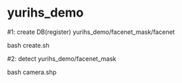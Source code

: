 # yurihs_demo

#1: create DB(register) 
yurihs_demo/facenet_mask/facenet

bash create.sh

#2: detect 
yurihs_demo/facenet_mask

bash camera.shp
